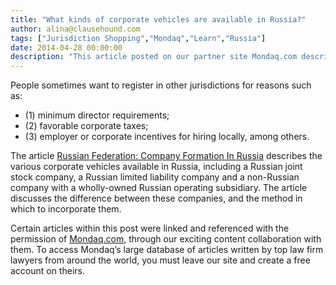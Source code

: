 ```yaml
---
title: "What kinds of corporate vehicles are available in Russia?"
author: alina@clausehound.com
tags: ["Jurisdiction Shopping","Mondaq","Learn","Russia"]
date: 2014-04-28 00:00:00
description: "This article posted on our partner site Mondaq.com describes the various corporate vehicles available in Russia, including a Russian joint stock company, a Russian limited liability company and a nonn-Russian company with a wholly-owned Russian operating subsidiary."
---
```


People sometimes want to register in other jurisdictions for reasons such as:
- (1) minimum director requirements; 
- (2) favorable corporate taxes; 
- (3) employer or corporate incentives for hiring locally, among others. 

The article [Russian Federation: Company Formation In Russia](http://www.mondaq.com/russianfederation/x/307026/Corporate+Governance/Company+Formation+In+Russia) describes the various corporate vehicles available in Russia, including a Russian joint stock company, a Russian limited liability company and a non-Russian company with a wholly-owned Russian operating subsidiary. The article discusses the difference between these companies, and the method in which to incorporate them.

Certain articles within this post were linked and referenced with the permission of [Mondaq.com](https://www.mondaq.com/?clear=true), through our exciting content collaboration with them.  To access Mondaq’s large database of articles written by top law firm lawyers from around the world, you must leave our site and create a free account on theirs.
